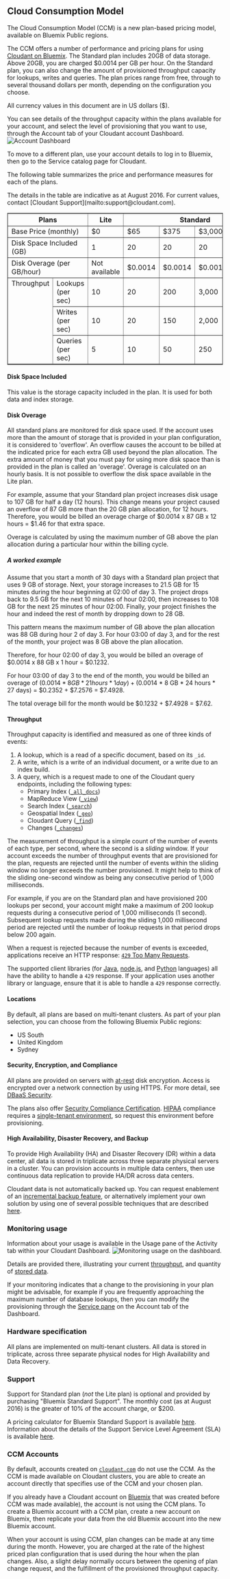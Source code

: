 ## Cloud Consumption Model

<aside role="complementary" aria-label="availability">The Cloud Consumption Model (CCM) is a new plan-based pricing model,
available on Bluemix Public regions.</aside>

The CCM offers a number of performance and pricing plans
for using [Cloudant on Bluemix](https://www.ng.bluemix.net/docs/#services/Cloudant/index.html#Cloudant).
The Standard plan includes 20GB of data storage.
Above 20GB,
you are charged $0.0014 per GB per hour.
On the Standard plan,
you can also change the amount of provisioned throughput capacity for lookups, writes and queries.
The plan prices range from free,
through to several thousand dollars per month,
depending on the configuration you choose.

<aside class="warning" role="complementary" aria-label="pricing">All currency values in this document are in US dollars ($).</aside>

<div id="servicetier"></div>

You can see details of the throughput capacity within the plans available for your account,
and select the level of provisioning that you want to use,
through the Account tab of your Cloudant account Dashboard.
![Account Dashboard](images/AccountsCCM01.png)

To move to a different plan,
use your account details to log in to Bluemix,
then go to the Service catalog page for Cloudant.

The following table summarizes the price and performance measures for each of the plans.

<aside class="warning" role="complementary" aria-label="indicativetierpricing">The details in the table are indicative as at August 2016.
For current values,
contact [Cloudant Support](mailto:support@cloudant.com).</aside>

<table border="1" summary="A table summarizing the available pricing and performance details for each of the available plans of service.">
<tr valign="top">
<th colspan="2" id="planCharacteristic">Plans</th>
<th id="litePlan">Lite</th>
<th colspan="4" id="standardPlan">Standard</th>
</tr>
<tr>
<td colspan="2" headers="planCharacteristic" id="basePrice">Base Price (monthly)</td>
<td headers="litePlan basePrice">$0</td>
<td headers="standardPlan basePrice">$65</td>
<td headers="standardPlan basePrice">$375</td>
<td headers="standardPlan basePrice">$3,000</td>
<td headers="standardPlan basePrice">$16,000</td>
</tr>
<tr>
<td colspan="2" headers="planCharacteristic" id="diskSpace">Disk Space Included (GB)</td>
<td headers="litePlan diskSpace">1</td>
<td headers="standardPlan diskSpace">20</td>
<td headers="standardPlan diskSpace">20</td>
<td headers="standardPlan diskSpace">20</td>
<td headers="standardPlan diskSpace">20</td>
</tr>
<tr>
<td colspan="2" headers="planCharacteristic" id="diskOverage">Disk Overage (per GB/hour)</td>
<td headers="litePlan diskOverage">Not available</td>
<td headers="standardPlan diskOverage">$0.0014</td>
<td headers="standardPlan diskOverage">$0.0014</td>
<td headers="standardPlan diskOverage">$0.0014</td>
<td headers="standardPlan diskOverage">$0.0014</td>
</tr>
<tr>
<td rowspan="3" valign="top" headers="planCharacteristic" id="throughputLabel">Throughput</td>
<td headers="planCharacteristic throughputLabel" id="lookups">Lookups (per sec)</td>
<td headers="litePlan throughputLabel lookups">10</td>
<td headers="standardPlan throughputLabel lookups">20</td>
<td headers="standardPlan throughputLabel lookups">200</td>
<td headers="standardPlan throughputLabel lookups">3,000</td>
<td headers="standardPlan throughputLabel lookups">20,000</td>
</tr>
<tr>
<td headers="planCharacteristic throughputLabel" id="writes">Writes (per sec)</td>
<td headers="litePlan throughputLabel writes">10</td>
<td headers="standardPlan throughputLabel writes">20</td>
<td headers="standardPlan throughputLabel writes">150</td>
<td headers="standardPlan throughputLabel writes">2,000</td>
<td headers="standardPlan throughputLabel writes">12,000</td>
</tr>
<tr>
<td headers="planCharacteristic throughputLabel" id="queries">Queries (per sec)</td>
<td headers="litePlan throughputLabel queries">5</td>
<td headers="standardPlan throughputLabel queries">10</td>
<td headers="standardPlan throughputLabel queries">50</td>
<td headers="standardPlan throughputLabel queries">250</td>
<td headers="standardPlan throughputLabel queries">1,000</td>
</tr>
</table>

#### Disk Space Included

This value is the storage capacity included in the plan.
It is used for both data and index storage.

#### Disk Overage

All standard plans are monitored for disk space used.
If the account uses more than the amount of storage that is provided in your plan configuration,
it is considered to 'overflow'.
An overflow causes the account to be billed at the indicated price for each extra GB used beyond the plan allocation.
The extra amount of money that you must pay for using more disk space than is provided in the plan is called an 'overage'.
Overage is calculated on an hourly basis.
It is not possible to overflow the disk space available in the Lite plan.

For example,
assume that your Standard plan project increases disk usage to 107 GB for half a day (12 hours).
This change means your project caused an overflow of 87 GB more than the 20 GB plan allocation,
for 12 hours.
Therefore,
you would be billed an overage charge of $0.0014 x 87 GB x 12 hours = $1.46 for that extra space.

Overage is calculated by using the maximum number of GB above the plan allocation during a particular hour within the billing cycle.

##### A worked example

Assume that you start a month of 30 days with a Standard plan project that uses 9 GB of storage.
Next,
your storage increases to 21.5 GB for 15 minutes during the hour beginning at 02:00 of day 3.
The project drops back to 9.5 GB for the next 10 minutes of hour 02:00,
then increases to 108 GB for the next 25 minutes of hour 02:00.
Finally,
your project finishes the hour and indeed the rest of month by dropping down to 28 GB.

This pattern means the maximum number of GB above the plan allocation was 88 GB during hour 2 of day 3.
For hour 03:00 of day 3,
and for the rest of the month,
your project was 8 GB above the plan allocation.

Therefore,
for hour 02:00 of day 3,
you would be billed an overage of $0.0014 x 88 GB x 1 hour = $0.1232.

For hour 03:00 of day 3 to the end of the month,
you would be billed an overage of ($0.0014 * 8 GB * 21 hours * 1 day) + ($0.0014 * 8 GB * 24 hours * 27 days) = $0.2352 + $7.2576 = $7.4928.

The total overage bill for the month would be $0.1232 + $7.4928 = $7.62.

#### Throughput

Throughput capacity is identified and measured as one of three kinds of events:

1.	A lookup, which is a read of a specific document, based on its `_id`.
2.	A write, which is a write of an individual document, or a write due to an index build.
3.	A query, which is a request made to one of the Cloudant query endpoints, including the following types:
	-	Primary Index ([`_all_docs`](database.html#get-documents))
	-	MapReduce View ([`_view`](creating_views.html#using-views))
	-	Search Index ([`_search`](search.html#queries))
	-	Geospatial Index ([`_geo`](geo.html#querying-a-cloudant-geo-index))
	-	Cloudant Query ([`_find`](cloudant_query.html#finding-documents-using-an-index))
	-	Changes ([`_changes`](database.html#get-changes))

The measurement of throughput is a simple count of the number of events of each type,
per second,
where the second is a _sliding_ window.
If your account exceeds the number of throughput events that are provisioned for the plan,
requests are rejected until the number of events within the sliding window no longer exceeds the number provisioned.
It might help to think of the sliding one-second window as being any consecutive period of 1,000 milliseconds.

For example,
if you are on the Standard plan and have provisioned 200 lookups per second,
your account might make a maximum of 200 lookup requests during a consecutive period of 1,000 milliseconds (1 second).
Subsequent lookup requests made during the sliding 1,000 millisecond period are rejected until the number of lookup requests in that period drops below 200 again.

When a request is rejected because the number of events is exceeded,
applications receive an HTTP response: [`429` Too Many Requests](http.html#429).

The supported client libraries (for [Java](libraries.html#java), [node.js](libraries.html#node.js), and [Python](libraries.html#python) languages) all have the ability to handle a `429` response.
If your application uses another library or language,
ensure that it is able to handle a `429` response correctly.

#### Locations

By default,
all plans are based on multi-tenant clusters.
As part of your plan selection,
you can choose from the following Bluemix Public regions:

-	US South
- United Kingdom
- Sydney

#### Security, Encryption, and Compliance

All plans are provided on servers with [at-rest](https://en.wikipedia.org/wiki/Data_at_rest) disk encryption.
Access is encrypted over a network connection by using HTTPS.
For more detail,
see [DBaaS Security](https://cloudant.com/product/cloudant-features/dbaas-security/).

The plans also offer [Security Compliance Certification](https://cloudant.com/product/cloudant-features/cloudant-compliance/).
[HIPAA](https://en.wikipedia.org/wiki/Health_Insurance_Portability_and_Accountability_Act) compliance requires a [single-tenant environment](ccm.html#locations),
so request this environment before provisioning.

#### High Availability, Disaster Recovery, and Backup

To provide High Availability (HA) and Disaster Recovery (DR) within a data center,
all data is stored in triplicate across three separate physical servers in a cluster.
You can provision accounts in multiple data centers,
then use continuous data replication to provide HA/DR across data centers.

Cloudant data is not automatically backed up.
You can request enablement of an [incremental backup feature](https://docs.cloudant.com/backup-guide.html),
or alternatively implement your own solution by using one of several possible techniques that are described [here](https://developer.ibm.com/clouddataservices/2016/03/22/simple-couchdb-and-cloudant-backup/).  

### Monitoring usage

Information about your usage is available in the Usage pane of the Activity tab within your Cloudant Dashboard.
![Monitoring usage on the dashboard](images/MonitoringCCM08.png).

Details are provided there,
illustrating your current [throughput](ccm.html#throughput),
and quantity of [stored data](ccm.html#disk-space-included).

If your monitoring indicates that a change to the provisioning in your plan might be advisable,
for example if you are frequently approaching the maximum number of database lookups,
then you can modify the provisioning through the [Service pane](ccm.html#servicetier) on the Account tab of the Dashboard.

### Hardware specification

All plans are implemented on multi-tenant clusters.
All data is stored in triplicate,
across three separate physical nodes for High Availability and Data Recovery.

### Support

Support for Standard plan (_not_ the Lite plan) is optional and provided by purchasing "Bluemix Standard Support".
The monthly cost (as at August 2016) is the greater of 10% of the account charge,
or $200.

A pricing calculator for Bluemix Standard Support is available
[here](https://console.ng.bluemix.net/?direct=classic/#/pricing/cloudOEPaneId=pricing&paneId=pricingSheet).
Information about the details of the Support Service Level Agreement (SLA) is available
[here](http://www-03.ibm.com/software/sla/sladb.nsf/pdf/6606-08/$file/i126-6606-08_05-2016_en_US.pdf).

### CCM Accounts

By default,
accounts created on [`cloudant.com`](https://cloudant.com/) do not use the CCM.
As the CCM is made available on Cloudant clusters,
you are able to create an account directly that specifies use of the CCM and your chosen plan.

If you already have a Cloudant account on [Bluemix](https://console.ng.bluemix.net/registration/)
that was created before CCM was made available),
the account is not using the CCM plans.
To create a Bluemix account with a CCM plan,
create a new account on Bluemix,
then replicate your data from the old Bluemix account into the new Bluemix account.

When your account is using CCM,
plan changes can be made at any time during the month.
However,
you are charged at the rate of the highest priced plan configuration that is used during the hour when the plan changes.
Also,
a slight delay normally occurs between the opening of plan change request,
and the fulfillment of the provisioned throughput capacity.
